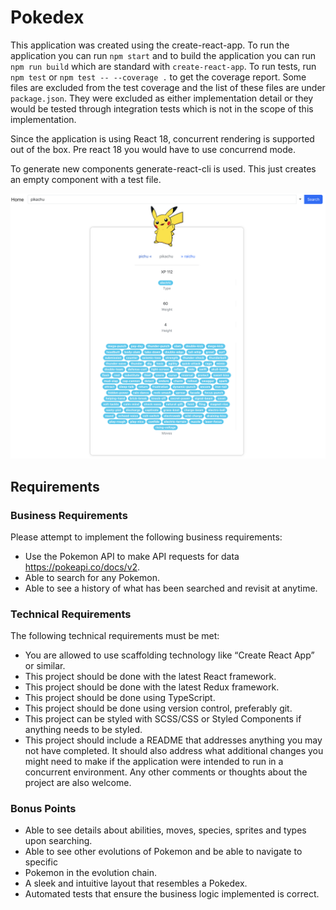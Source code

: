 # Pokedex

This application was created using the create-react-app. To run the application you can run `npm start` and to build the application you can run `npm run build` which are standard with `create-react-app`. To run tests, run `npm test` or `npm test -- --coverage .` to get the coverage report. Some files are excluded from the test coverage and the list of these files are under `package.json`. They were excluded as either implementation detail or they would be tested through integration tests which is not in the scope of this implementation. 

Since the application is using React 18, concurrent rendering is supported out of the box. Pre react 18 you would have to use concurrend mode. 

To generate new components generate-react-cli is used. This just creates an empty component with a test file. 

![Alt text](pikachu.png "Pikachu")

## Requirements
### Business Requirements
Please attempt to implement the following business requirements:
- Use the Pokemon API to make API requests for data https://pokeapi.co/docs/v2.
- Able to search for any Pokemon.
- Able to see a history of what has been searched and revisit at anytime.

### Technical Requirements
The following technical requirements must be met:
- You are allowed to use scaffolding technology like “Create React App” or similar.
- This project should be done with the latest React framework.
- This project should be done with the latest Redux framework.
- This project should be done using TypeScript.
- This project should be done using version control, preferably git.
- This project can be styled with SCSS/CSS or Styled Components if anything needs to be styled.
- This project should include a README that addresses anything you may not have completed. It should also address what additional changes you might need to make if the application were intended to run in a concurrent environment. Any other comments or thoughts about the project are also welcome.

### Bonus Points
- Able to see details about abilities, moves, species, sprites and types upon searching.
- Able to see other evolutions of Pokemon and be able to navigate to specific
- Pokemon in the evolution chain.
- A sleek and intuitive layout that resembles a Pokedex.
- Automated tests that ensure the business logic implemented is correct.